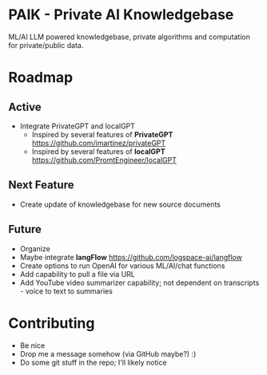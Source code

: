 # PAIK - Private AI Knowledgebase

ML/AI LLM powered knowledgebase, private algorithms and computation for private/public data. 

# Roadmap

## Active

- Integrate PrivateGPT and localGPT
  - Inspired by several features of **PrivateGPT** https://github.com/imartinez/privateGPT
  - Inspired by several features of **localGPT** https://github.com/PromtEngineer/localGPT

## Next Feature

- Create update of knowledgebase for new source documents

## Future

- Organize 
- Maybe integrate **langFlow** https://github.com/logspace-ai/langflow
- Create options to run OpenAI for various ML/AI/chat functions
- Add capability to pull a file via URL
- Add YouTube video summarizer capability; not dependent on transcripts - voice to text to summaries

# Contributing

- Be nice
- Drop me a message somehow (via GitHub maybe?) :)
- Do some git stuff in the repo; I'll likely notice

